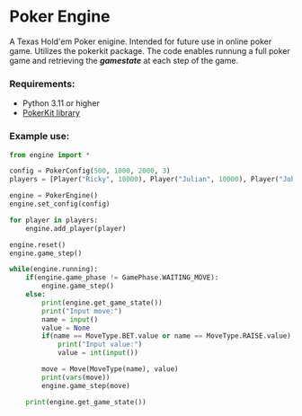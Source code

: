 # Poker Engine
A Texas Hold'em Poker enigine. Intended for future use in online poker game. Utilizes the pokerkit package.
The code enables runnung a full poker game and retrieving the ***gamestate*** at each step of the game.

### Requirements:
- Python 3.11 or higher
- [PokerKit library](https://pypi.org/project/pokerkit/0.0.2/)

### Example use:
```python
from engine import *

config = PokerConfig(500, 1000, 2000, 3)
players = [Player("Ricky", 10000), Player("Julian", 10000), Player("John", 10000)]

engine = PokerEngine()
engine.set_config(config)

for player in players:
    engine.add_player(player)

engine.reset()
engine.game_step()

while(engine.running):
    if(engine.game_phase != GamePhase.WAITING_MOVE):
        engine.game_step()
    else:
        print(engine.get_game_state())
        print("Input move:")
        name = input()
        value = None
        if(name == MoveType.BET.value or name == MoveType.RAISE.value):
            print("Input value:")
            value = int(input())

        move = Move(MoveType(name), value)
        print(vars(move))
        engine.game_step(move)

    print(engine.get_game_state())
```
